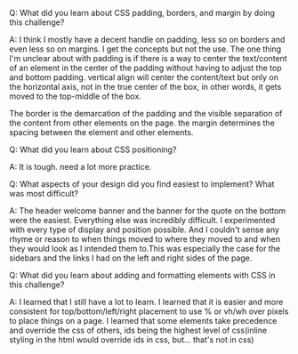 Q: What did you learn about CSS padding, borders, and margin by doing this challenge?

A: I think I mostly have a decent handle on padding, less so on borders and even less so on margins. I get the concepts but not the use. The one thing I'm unclear about with padding is if there is a way to center the text/content of an element in the center of the padding without having to adjust the top and bottom padding. vertical align will center the content/text but only on the horizontal axis, not in the true center of the box, in other words, it gets moved to the top-middle of the box.

The border is the demarcation of the padding and the visible separation of the content from other elements on the page. the margin determines the spacing between the element and other elements.

Q: What did you learn about CSS positioning?

A: It is tough. need a lot more practice.

Q: What aspects of your design did you find easiest to implement? What was most difficult?

A: The header welcome banner and the banner for the quote on the bottom were the easiest. Everything else was incredibly difficult. I experimented with every type of display and position possible. And I couldn't sense any rhyme or reason to when things moved to where they moved to and when they would look as I intended them to.This was especially the case for the sidebars and the links I had on the left and right sides of the page.

Q: What did you learn about adding and formatting elements with CSS in this challenge?

A: I learned that I still have a lot to learn. I learned that it is easier and more consistent for top/bottom/left/right placement to use % or vh/wh over pixels to place things on a page. I learned that some elements take precedence and override the css of others, ids being the highest level of css(inline styling in the html would override ids in css, but... that's not in css)

